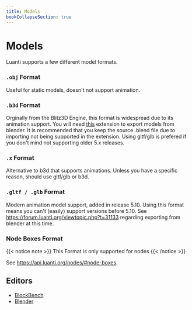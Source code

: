 ```yaml
---
title: Models
bookCollapseSection: true
---
```


# Models

Luanti supports a few different model formats.

### `.obj` Format

Useful for static models, doesn't not support animation.

### `.b3d` Format

Orginally from the Blitz3D Engine, this format is widespread due to its animation support. You will need [this](https://github.com/GreenXenith/io_scene_b3d) extension to export models from blender. It is recommended that you keep the source .blend file due to importing not being supported in the extension. Using gltf/glb is prefered if you don't mind not supporting older 5.x releases.

### `.x` Format

Alternative to b3d that supports animations. Unless you have a specific reason, should use gltf/glb or b3d.

### `.gltf / .glb` Format

Modern animation model support, added in release 5.10. Using this format means you can't (easily) support versions before 5.10. See https://forum.luanti.org/viewtopic.php?t=31133 regarding exporting from blender at this time.

### Node Boxes Format

{{< notice note >}}
This Format is only supported for nodes
{{< /notice >}}

See https://api.luanti.org/nodes/#node-boxes.

## Editors

* [BlockBench](/models/blockbench)
* [Blender](https://wiki.luanti.org/Using_Blender)
